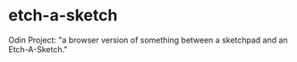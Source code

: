 # etch-a-sketch
Odin Project: "a browser version of something between a sketchpad and an Etch-A-Sketch."
